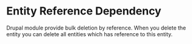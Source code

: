 # Entity Reference Dependency

Drupal module provide bulk deletion by reference. 
When you delete the entity you can delete all entities which has reference to this entity.
